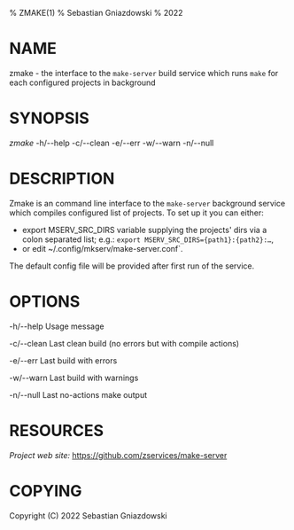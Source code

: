 % ZMAKE(1)
% Sebastian Gniazdowski
% 2022

# NAME
zmake - the interface to the `make-server` build service which runs `make` for each configured projects in background

# SYNOPSIS
*zmake* -h/--help -c/--clean -e/--err -w/--warn -n/--null

# DESCRIPTION

Zmake is an command line interface to the `make-server` background 
service which compiles configured list of projects. To set up it
you can either:

 - export MSERV_SRC_DIRS variable supplying the projects' dirs via
   a colon separated list; e.g.: `export MSERV_SRC_DIRS={path1}:{path2}:…`,
 - or edit ~/.config/mkserv/make-server.conf`.

The default config file will be provided after first run of the service.

# OPTIONS

-h/--help       Usage message

-c/--clean      Last clean build (no errors but with compile actions)

-e/--err        Last build with errors

-w/--warn       Last build with warnings

-n/--null       Last no-actions make output

# RESOURCES
*Project web site:* https://github.com/zservices/make-server

# COPYING

Copyright (C) 2022 Sebastian Gniazdowski

